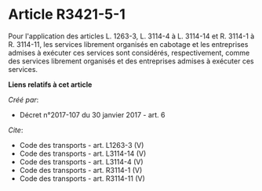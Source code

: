 # Article R3421-5-1

Pour l'application des articles L. 1263-3, L. 3114-4 à L. 3114-14 et R. 3114-1 à R. 3114-11, les services librement organisés
en cabotage et les entreprises admises à exécuter ces services sont considérés, respectivement, comme des services librement
organisés et des entreprises admises à exécuter ces services.

**Liens relatifs à cet article**

_Créé par_:

  - Décret n°2017-107 du 30 janvier 2017 - art. 6

_Cite_:

  - Code des transports - art. L1263-3 (V)
  - Code des transports - art. L3114-14 (V)
  - Code des transports - art. L3114-4 (V)
  - Code des transports - art. R3114-1 (V)
  - Code des transports - art. R3114-11 (V)
